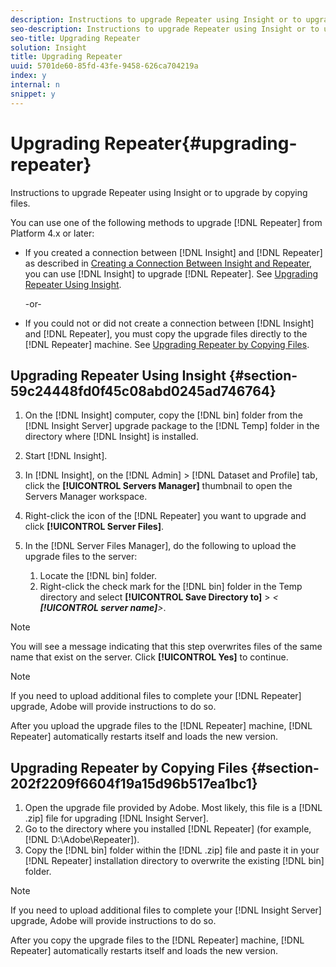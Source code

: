 ```yaml
---
description: Instructions to upgrade Repeater using Insight or to upgrade by copying files.
seo-description: Instructions to upgrade Repeater using Insight or to upgrade by copying files.
seo-title: Upgrading Repeater
solution: Insight
title: Upgrading Repeater
uuid: 5701de60-85fd-43fe-9458-626ca704219a
index: y
internal: n
snippet: y
---
```


# Upgrading Repeater{#upgrading-repeater}

Instructions to upgrade Repeater using Insight or to upgrade by copying files.

You can use one of the following methods to upgrade [!DNL Repeater] from Platform 4.x or later:

* If you created a connection between [!DNL Insight] and [!DNL Repeater] as described in [Creating a Connection Between Insight and Repeater](../../../../home/c-inst-svr/c-rptr-fntly/c-cnfg-rptr-fntly/t-crt-conn-ins-rptr.md#task-785bfe5f0e31484683e4345038add118), you can use [!DNL Insight] to upgrade [!DNL Repeater]. See [Upgrading Repeater Using Insight](../../../../home/c-inst-svr/c-upgrd-uninst-sftwr/c-upgrd-sftwr/c-upgrd-rptr.md#section-59c24448fd0f45c08abd0245ad746764).

  -or- 

* If you could not or did not create a connection between [!DNL Insight] and [!DNL Repeater], you must copy the upgrade files directly to the [!DNL Repeater] machine. See [Upgrading Repeater by Copying Files](../../../../home/c-inst-svr/c-upgrd-uninst-sftwr/c-upgrd-sftwr/c-upgrd-rptr.md#section-202f2209f6604f19a15d96b517ea1bc1).

## Upgrading Repeater Using Insight {#section-59c24448fd0f45c08abd0245ad746764}

1. On the [!DNL Insight] computer, copy the [!DNL bin] folder from the [!DNL Insight Server] upgrade package to the [!DNL Temp] folder in the directory where [!DNL Insight] is installed. 
1. Start [!DNL Insight]. 
1. In [!DNL Insight], on the [!DNL Admin] > [!DNL Dataset and Profile] tab, click the **[!UICONTROL Servers Manager]** thumbnail to open the Servers Manager workspace. 
1. Right-click the icon of the [!DNL Repeater] you want to upgrade and click **[!UICONTROL Server Files]**. 
1. In the [!DNL Server Files Manager], do the following to upload the upgrade files to the server:

    1. Locate the [!DNL bin] folder. 
    1. Right-click the check mark for the [!DNL bin] folder in the Temp directory and select **[!UICONTROL Save Directory to]** > *< **[!UICONTROL server name]**>*.

>[!NOTE]
>
>You will see a message indicating that this step overwrites files of the same name that exist on the server. Click **[!UICONTROL Yes]** to continue.

>[!NOTE]
>
>If you need to upload additional files to complete your [!DNL Repeater] upgrade, Adobe will provide instructions to do so.

After you upload the upgrade files to the [!DNL Repeater] machine, [!DNL Repeater] automatically restarts itself and loads the new version.

## Upgrading Repeater by Copying Files {#section-202f2209f6604f19a15d96b517ea1bc1}

1. Open the upgrade file provided by Adobe. Most likely, this file is a [!DNL .zip] file for upgrading [!DNL Insight Server]. 
1. Go to the directory where you installed [!DNL Repeater] (for example, [!DNL D:\Adobe\Repeater]). 
1. Copy the [!DNL bin] folder within the [!DNL .zip] file and paste it in your [!DNL Repeater] installation directory to overwrite the existing [!DNL bin] folder.

>[!NOTE]
>
>If you need to upload additional files to complete your [!DNL Insight Server] upgrade, Adobe will provide instructions to do so.

After you copy the upgrade files to the [!DNL Repeater] machine, [!DNL Repeater] automatically restarts itself and loads the new version. 
